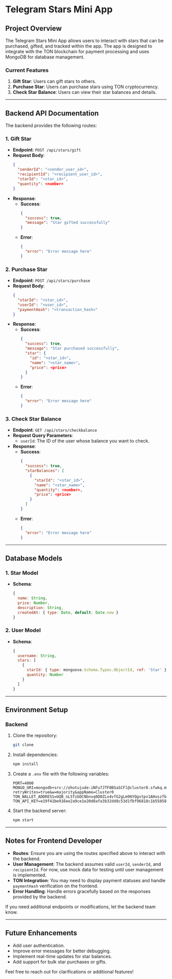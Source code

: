 # Telegram Stars Mini App

## Project Overview
The Telegram Stars Mini App allows users to interact with stars that can be purchased, gifted, and tracked within the app. The app is designed to integrate with the TON blockchain for payment processing and uses MongoDB for database management.

### Current Features
1. **Gift Star**: Users can gift stars to others.
2. **Purchase Star**: Users can purchase stars using TON cryptocurrency.
3. **Check Star Balance**: Users can view their star balances and details.

---

## Backend API Documentation
The backend provides the following routes:

### 1. **Gift Star**
- **Endpoint**: `POST /api/stars/gift`
- **Request Body**:
  ```json
  {
    "senderId": "<sender_user_id>",
    "recipientId": "<recipient_user_id>",
    "starId": "<star_id>",
    "quantity": <number>
  }
  ```
- **Response**:
  - **Success**:
    ```json
    {
      "success": true,
      "message": "Star gifted successfully"
    }
    ```
  - **Error**:
    ```json
    {
      "error": "Error message here"
    }
    ```

### 2. **Purchase Star**
- **Endpoint**: `POST /api/stars/purchase`
- **Request Body**:
  ```json
  {
    "starId": "<star_id>",
    "userId": "<user_id>",
    "paymentHash": "<transaction_hash>"
  }
  ```
- **Response**:
  - **Success**:
    ```json
    {
      "success": true,
      "message": "Star purchased successfully",
      "star": {
        "id": "<star_id>",
        "name": "<star_name>",
        "price": <price>
      }
    }
    ```
  - **Error**:
    ```json
    {
      "error": "Error message here"
    }
    ```

### 3. **Check Star Balance**
- **Endpoint**: `GET /api/stars/checkbalance`
- **Request Query Parameters**:
  - `userId`: The ID of the user whose balance you want to check.
- **Response**:
  - **Success**:
    ```json
    {
      "success": true,
      "starBalances": [
        {
          "starId": "<star_id>",
          "name": "<star_name>",
          "quantity": <number>,
          "price": <price>
        }
      ]
    }
    ```
  - **Error**:
    ```json
    {
      "error": "Error message here"
    }
    ```

---

## Database Models

### 1. **Star Model**
- **Schema**:
  ```javascript
  {
    name: String,
    price: Number,
    description: String,
    createdAt: { type: Date, default: Date.now }
  }
  ```

### 2. **User Model**
- **Schema**:
  ```javascript
  {
    username: String,
    stars: [
      {
        starId: { type: mongoose.Schema.Types.ObjectId, ref: 'Star' },
        quantity: Number
      }
    ]
  }
  ```

---

## Environment Setup

### Backend
1. Clone the repository:
   ```bash
   git clone 
   ```
2. Install dependencies:
   ```bash
   npm install
   ```
3. Create a `.env` file with the following variables:
   ```env
   PORT=4000
   MONGO_URI=mongodb+srv://ohotujude:iNFu7JTF0BSaSCFl@cluster0.sfwkq.mongodb.net/?retryWrites=true&w=majority&appName=Cluster0
   TON_WALLET_ADDRESS=UQB_nL5fzbDCNbnvq0D0ZLx4vfG2gLm96YQgvtpv1AHuszfb
   TON_API_KEY=e19f41be916ee2a9ce1e20d8afa3b32dd8c53d1fbf96818c1b558582a45239b
   ```
4. Start the backend server:
   ```bash
   npm start
   ```

---

## Notes for Frontend Developer
- **Routes**: Ensure you are using the routes specified above to interact with the backend.
- **User Management**: The backend assumes valid `userId`, `senderId`, and `recipientId`. For now, use mock data for testing until user management is implemented.
- **TON Integration**: You may need to display payment statuses and handle `paymentHash` verification on the frontend.
- **Error Handling**: Handle errors gracefully based on the responses provided by the backend.

If you need additional endpoints or modifications, let the backend team know.

---

## Future Enhancements
- Add user authentication.
- Improve error messages for better debugging.
- Implement real-time updates for star balances.
- Add support for bulk star purchases or gifts.

Feel free to reach out for clarifications or additional features!

